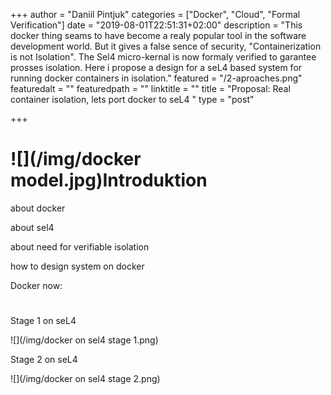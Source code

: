 +++
author = "Daniil Pintjuk"
categories = ["Docker", "Cloud", "Formal Verification"]
date = "2019-08-01T22:51:31+02:00"
description = "This docker thing seams to have become a realy popular tool in the software development world. But it gives a false sence of security, \"Containerization is not Isolation\". The Sel4 micro-kernal is now formaly verified to garantee prosses isolation. Here i propose a design for a seL4 based system for running docker containers in isolation."
featured = "/2-aproaches.png"
featuredalt = ""
featuredpath = ""
linktitle = ""
title = "Proposal: Real container isolation, lets port docker to seL4  "
type = "post"

+++
# ![](/img/docker model.jpg)Introduktion

about docker

about sel4

about need for verifiable isolation

how to design system on docker

Docker now:

# 

Stage 1 on seL4

![](/img/docker on sel4 stage 1.png)

Stage 2 on seL4

![](/img/docker on sel4 stage 2.png)